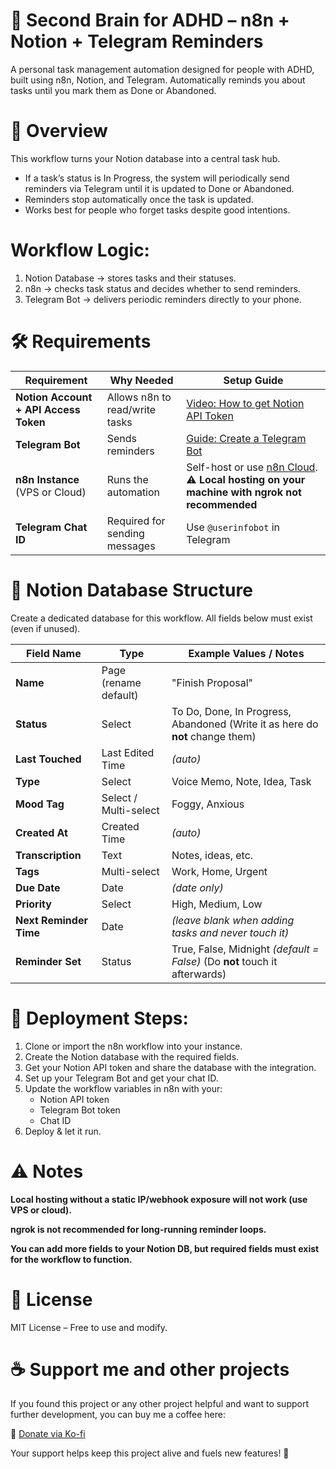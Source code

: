 # 🧠 Second Brain for ADHD – n8n + Notion + Telegram Reminders

A personal task management automation designed for people with ADHD, built using n8n, Notion, and Telegram.
Automatically reminds you about tasks until you mark them as Done or Abandoned.


# 📌 Overview

This workflow turns your Notion database into a central task hub.

* If a task’s status is In Progress, the system will periodically send reminders via Telegram until it is updated to Done or Abandoned.
* Reminders stop automatically once the task is updated.
* Works best for people who forget tasks despite good intentions.

# Workflow Logic:

1. Notion Database → stores tasks and their statuses.
2. n8n → checks task status and decides whether to send reminders.
3. Telegram Bot → delivers periodic reminders directly to your phone.


# 🛠 Requirements
| Requirement                           | Why Needed                     | Setup Guide                                                                                                          |
| ------------------------------------- | ------------------------------ | -------------------------------------------------------------------------------------------------------------------- |
| **Notion Account + API Access Token** | Allows n8n to read/write tasks | [Video: How to get Notion API Token](https://www.youtube.com/watch?v=Ue4sC-PuVxw&ab_channel=AustinReed%7CHorizonDev) |
| **Telegram Bot**                      | Sends reminders                | [Guide: Create a Telegram Bot](https://www.directual.com/lesson-library/how-to-create-a-telegram-bot)                |
| **n8n Instance** (VPS or Cloud)       | Runs the automation            | Self-host or use [n8n Cloud](https://n8n.io). ⚠ **Local hosting on your machine with ngrok not recommended**        |
| **Telegram Chat ID**                  | Required for sending messages  | Use `@userinfobot` in Telegram                                                                                       |


# 📂 Notion Database Structure

Create a dedicated database for this workflow.
All fields below must exist (even if unused).

| Field Name             | Type                  | Example Values / Notes                    |
| ---------------------- | --------------------- | ----------------------------------------- |
| **Name**               | Page (rename default) | "Finish Proposal"                         |
| **Status**             | Select                | To Do, Done, In Progress, Abandoned (Write it as here do **not** change them)       |
| **Last Touched**       | Last Edited Time      | *(auto)*                                  |
| **Type**               | Select                | Voice Memo, Note, Idea, Task              |
| **Mood Tag**           | Select / Multi-select | Foggy, Anxious                            |
| **Created At**         | Created Time          | *(auto)*                                  |
| **Transcription**      | Text                  | Notes, ideas, etc.                        |
| **Tags**               | Multi-select          | Work, Home, Urgent                        |
| **Due Date**           | Date                  | *(date only)*                             |
| **Priority**           | Select                | High, Medium, Low                         |
| **Next Reminder Time** | Date                  | *(leave blank when adding tasks and never touch it)*         |
| **Reminder Set**       | Status                | True, False, Midnight *(default = False)* (Do **not** touch it afterwards) |



# 🚀 Deployment Steps:
1. Clone or import the n8n workflow into your instance.
2. Create the Notion database with the required fields.
3. Get your Notion API token and share the database with the integration.
4. Set up your Telegram Bot and get your chat ID.
5. Update the workflow variables in n8n with your:
    * Notion API token
    * Telegram Bot token
    * Chat ID
6. Deploy & let it run.



# ⚠ Notes

**Local hosting without a static IP/webhook exposure will not work (use VPS or cloud).**

**ngrok is not recommended for long-running reminder loops.**

**You can add more fields to your Notion DB, but required fields must exist for the workflow to function.**

# 📜 License
MIT License – Free to use and modify.

# ☕ Support me and other projects
If you found this project or any other project helpful and want to support further development, you can buy me a coffee here:

💖 [Donate via Ko-fi](https://ko-fi.com/zenitro)

Your support helps keep this project alive and fuels new features! 🚀
